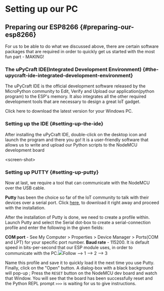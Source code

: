 # Setting up our PC

## Preparing our ESP8266  {#preparing-our-esp8266}

For us to be able to do what we discussed above, there are certain software packages that are required in order to quickly get us started with the most fun part - MAKING!

### The uPyCraft IDE\(Integrated Development Environment\) {#the-upycraft-ide-integrated-development-environment}

The uPyCraft IDE is the official development software released by the MicroPython community to Edit, Verify and Upload our application\(python program\) to the ESP's memory. It also integrates all the other required development tools that are necessary to design a great IoT gadget.

Click here to download the latest version for your Windows PC.

### Setting up the IDE {#setting-up-the-ide}

After installing the uPyCraft IDE, double-click on the desktop icon and launch the program and there you go! It is a user-friendly software that allows us to write and upload our Python scripts to the NodeMCU development board

&lt;screen-shot&gt;

### Setting up PUTTY {#setting-up-putty}

Now at last, we require a tool that can communicate with the NodeMCU over the USB cable.

**Putty** has been the choice so far of the IoT community to talk with their devices over a serial port. Click [here](https://www.chiark.greenend.org.uk/~sgtatham/putty/latest.html), to download it right away and proceed with the installation.

After the installation of Putty is done, we need to create a profile within. Launch Putty and select the Serial dot-box to create a serial-connection profile and enter the following in the given fields:

**COM port** - See My Computer &gt; Properties &gt; Device Manager &gt; Ports\(COM and LPT\) for your specific port number. **Baud rate** - 115200. It is default speed in bits-per-second that our ESP module uses, in order to communicate with the PC.![](https://blobscdn.gitbook.com/v0/b/gitbook-28427.appspot.com/o/assets%2F-LAUGfQDK6mUCt4gHqSq%2F-LDGAbUFNo9zQ1Pde5oy%2F-LDGUwoKL5nlnirx9SwZ%2FputtySerial.png?alt=media&token=b3899954-f4e5-4e73-aa1c-e502ab5da252)Follow --&gt; 1 --&gt; 2 --&gt; 3

Name this profile and save it to quickly load it the next time you use Putty. Finally, click on the "Open" button. A dialog-box with a black background will pop-up ; Press the `RESET` button on the NodeMCU dev board and watch that Window. You will see that the board has been successfully reset and the Python REPL prompt `>>>` is waiting for us to give instructions.

